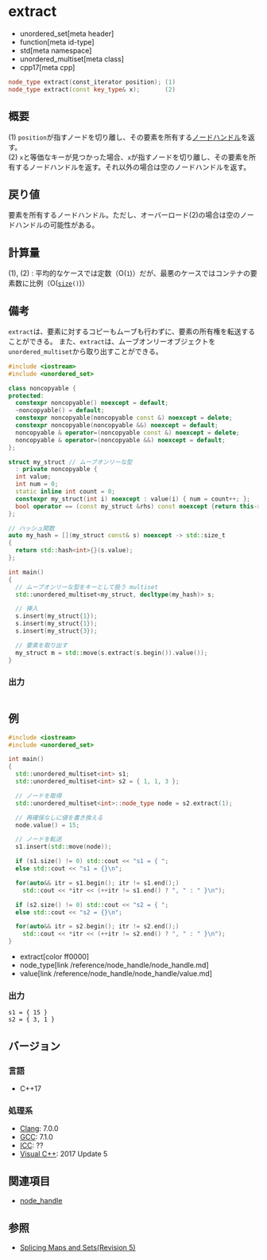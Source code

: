 # extract
* unordered_set[meta header]
* function[meta id-type]
* std[meta namespace]
* unordered_multiset[meta class]
* cpp17[meta cpp]

```cpp
node_type extract(const_iterator position); (1)
node_type extract(const key_type& x);       (2)
```

## 概要
(1) `position`が指すノードを切り離し、その要素を所有する[ノードハンドル](/reference/node_handle/node_handle.md)を返す。  
(2) `x`と等価なキーが見つかった場合、`x`が指すノードを切り離し、その要素を所有するノードハンドルを返す。それ以外の場合は空のノードハンドルを返す。


## 戻り値
要素を所有するノードハンドル。ただし、オーバーロード(2)の場合は空のノードハンドルの可能性がある。


## 計算量
(1), (2) : 平均的なケースでは定数（O(`1`)）だが、最悪のケースではコンテナの要素数に比例（O([`size`](size.md)`()`)）


## 備考
`extract`は、要素に対するコピーもムーブも行わずに、要素の所有権を転送することができる。
また、`extract`は、ムーブオンリーオブジェクトを`unordered_multiset`から取り出すことができる。

```cpp example
#include <iostream>
#include <unordered_set>

class noncopyable {
protected:
  constexpr noncopyable() noexcept = default;
  ~noncopyable() = default;
  constexpr noncopyable(noncopyable const &) noexcept = delete;
  constexpr noncopyable(noncopyable &&) noexcept = default;
  noncopyable & operator=(noncopyable const &) noexcept = delete;
  noncopyable & operator=(noncopyable &&) noexcept = default;
};

struct my_struct // ムーブオンリーな型
  : private noncopyable {
  int value;
  int num = 0;
  static inline int count = 0;
  constexpr my_struct(int i) noexcept : value(i) { num = count++; };
  bool operator == (const my_struct &rhs) const noexcept {return this->value == rhs.value;}
};

// ハッシュ関数
auto my_hash = [](my_struct const& s) noexcept -> std::size_t
{
  return std::hash<int>{}(s.value);
};

int main()
{
  // ムーブオンリーな型をキーとして扱う multiset
  std::unordered_multiset<my_struct, decltype(my_hash)> s;

  // 挿入
  s.insert(my_struct{1});
  s.insert(my_struct{1});
  s.insert(my_struct{3});

  // 要素を取り出す
  my_struct m = std::move(s.extract(s.begin()).value());
}
```

### 出力
```
```

## 例
```cpp example
#include <iostream>
#include <unordered_set>

int main()
{
  std::unordered_multiset<int> s1;
  std::unordered_multiset<int> s2 = { 1, 1, 3 };

  // ノードを取得
  std::unordered_multiset<int>::node_type node = s2.extract(1);

  // 再確保なしに値を書き換える
  node.value() = 15;

  // ノードを転送
  s1.insert(std::move(node));

  if (s1.size() != 0) std::cout << "s1 = { ";
  else std::cout << "s1 = {}\n";

  for(auto&& itr = s1.begin(); itr != s1.end();)
    std::cout << *itr << (++itr != s1.end() ? ", " : " }\n");

  if (s2.size() != 0) std::cout << "s2 = { ";
  else std::cout << "s2 = {}\n";

  for(auto&& itr = s2.begin(); itr != s2.end();)
    std::cout << *itr << (++itr != s2.end() ? ", " : " }\n");
}
```
* extract[color ff0000]
* node_type[link /reference/node_handle/node_handle.md]
* value[link /reference/node_handle/node_handle/value.md]


### 出力
```
s1 = { 15 }
s2 = { 3, 1 }
```

## バージョン
### 言語
- C++17


### 処理系
- [Clang](/implementation.md#clang): 7.0.0
- [GCC](/implementation.md#gcc): 7.1.0
- [ICC](/implementation.md#icc): ??
- [Visual C++](/implementation.md#visual_cpp): 2017 Update 5


## 関連項目
- [node_handle](/reference/node_handle/node_handle.md)


## 参照
- [Splicing Maps and Sets(Revision 5)](http://www.open-std.org/jtc1/sc22/wg21/docs/papers/2016/p0083r3.pdf)

